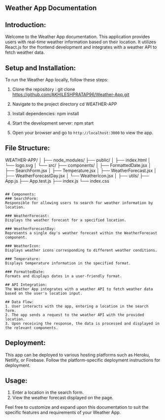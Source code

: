 ## Weather App Documentation

## Introduction:
Welcome to the Weather App documentation. This application provides users with real-time weather information based on their location. It utilizes React.js for the frontend development and integrates with a weather API to fetch weather data.

## Setup and Installation:
To run the Weather App locally, follow these steps:

1. Clone the repository : git clone https://github.com/AKHILESHPRATAP96/Weather-App.git


2. Navigate to the project directory 
   cd WEATHER-APP

3. Install dependencies:   npm install

4. Start the development server:
   npm start

5. Open your browser and go to `http://localhost:3000` to view the app.

## File Structure:

WEATHER-APP/
│
├── node_modules/
├── public/
│   ├── index.html
│   └── logo.svg
│
└── src/
    ├── components/
    │   ├── FormattedDate.jsx
    │   ├── SearchForm.jsx
    │   ├── Temperature.jsx
    │   ├── WeatherForecast.jsx
    │   ├── WeatherForecastDay.jsx
    │   └── WeatherIcon.jsx
    │
    ├── utils/
    ├── App.js
    ├── App.test.js
    ├── index.js
    └── index.css
```

## Components:
### SearchForm:
Responsible for allowing users to search for weather information by location.

### WeatherForecast:
Displays the weather forecast for a specified location.

### WeatherForecastDay:
Represents a single day's weather forecast within the WeatherForecast component.

### WeatherIcon:
Displays weather icons corresponding to different weather conditions.

### Temperature:
Displays temperature information in the specified format.

### FormattedDate:
Formats and displays dates in a user-friendly format.

## API Integration:
The Weather App integrates with a weather API to fetch weather data based on the user's location input.

## Data Flow:
1. User interacts with the app, entering a location in the search form.
2. The app sends a request to the weather API with the provided location.
3. Upon receiving the response, the data is processed and displayed in the relevant components.

```

## Deployment:
This app can be deployed to various hosting platforms such as Heroku, Netlify, or Firebase. Follow the platform-specific deployment instructions for deployment.

## Usage:
1. Enter a location in the search form.
2. View the weather forecast displayed on the page.




Feel free to customize and expand upon this documentation to suit the specific features and requirements of your Weather App.
